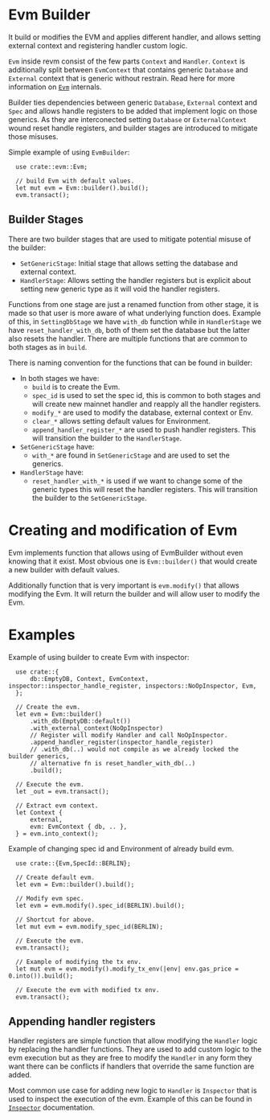 
# Evm Builder

It build or modifies the EVM and applies different handler, and allows setting external context and registering handler custom logic.

`Evm` inside revm consist of the few parts `Context` and `Handler`. `Context` is additionally split between `EvmContext` that contains generic `Database` and `External` context that is generic without restrain. Read here for more information on [`Evm`](./evm.md) internals.

Builder ties dependencies between generic `Database`, `External` context and `Spec` and allows handle registers to be added that implement logic on those generics. As they are interconected setting `Database` or `ExternalContext` wound reset handle registers, and builder stages are introduced to mitigate those misuses.

Simple example of using `EvmBuilder`:

```rust,ignore
  use crate::evm::Evm;

  // build Evm with default values.
  let mut evm = Evm::builder().build();
  evm.transact();
```

## Builder Stages

There are two builder stages that are used to mitigate potential misuse of the builder:

* `SetGenericStage`: Initial stage that allows setting the database and external context.
* `HandlerStage`: Allows setting the handler registers but is explicit about setting new generic type as it will void the handler registers. 

Functions from one stage are just a renamed function from other stage, it is made so that user is more aware of what underlying function does. Example of this, in `SettingDbStage` we have `with_db` function while in `HandlerStage` we have `reset_handler_with_db`, both of them set the database but the latter also resets the handler. There are multiple functions that are common to both stages as in `build`.

There is naming convention for the functions that can be found in builder:
* In both stages we have:
  * `build` is to create the Evm.
  * `spec_id` is used to set the spec id, this is common to both stages and will create new mainnet handler and reapply all the handler registers.
  * `modify_*` are used to modify the database, external context or Env.
  * `clear_*` allows setting default values for Environment.
  * `append_handler_register_*` are used to push handler registers. This will transition the builder to the `HandlerStage`.
* `SetGenericStage` have:
  * `with_*` are found in `SetGenericStage` and are used to set the generics.
* `HandlerStage` have:
  * `reset_handler_with_*` is used if we want to change some of the generic types this will reset the handler registers. This will transition the builder to the `SetGenericStage`.

# Creating and modification of Evm

Evm implements function that allows using of EvmBuilder without even knowing that it exist. Most obvious one is `Evm::builder()` that would create a new builder with default values.

Additionally function that is very important is `evm.modify()` that allows modifying the Evm. It will return the builder and will allow user to modify the Evm.

# Examples

Example of using builder to create Evm with inspector:
```rust,ignore
  use crate::{
      db::EmptyDB, Context, EvmContext, inspector::inspector_handle_register, inspectors::NoOpInspector, Evm,
  };

  // Create the evm.
  let evm = Evm::builder()
      .with_db(EmptyDB::default())
      .with_external_context(NoOpInspector)
      // Register will modify Handler and call NoOpInspector.
      .append_handler_register(inspector_handle_register)
      // .with_db(..) would not compile as we already locked the builder generics,
      // alternative fn is reset_handler_with_db(..)
      .build();
  
  // Execute the evm.
  let _out = evm.transact();
  
  // Extract evm context.
  let Context {
      external,
      evm: EvmContext { db, .. },
  } = evm.into_context();
```

Example of changing spec id and Environment of already build evm.
```rust,ignore
  use crate::{Evm,SpecId::BERLIN};

  // Create default evm.
  let evm = Evm::builder().build();

  // Modify evm spec.
  let evm = evm.modify().spec_id(BERLIN).build();

  // Shortcut for above.
  let mut evm = evm.modify_spec_id(BERLIN);

  // Execute the evm.
  evm.transact();

  // Example of modifying the tx env.
  let mut evm = evm.modify().modify_tx_env(|env| env.gas_price = 0.into()).build();

  // Execute the evm with modified tx env.
  evm.transact();
```

## Appending handler registers

Handler registers are simple function that allow modifying the `Handler` logic by replacing 
the handler functions. They are used to add custom logic to the evm execution but as they are free to modify the `Handler` in any form they want there can be conflicts if handlers that override the same function are added.

Most common use case for adding new logic to `Handler` is `Inspector` that is used to inspect the execution of the evm. Example of this can be found in [`Inspector`](./inspector.md) documentation.
